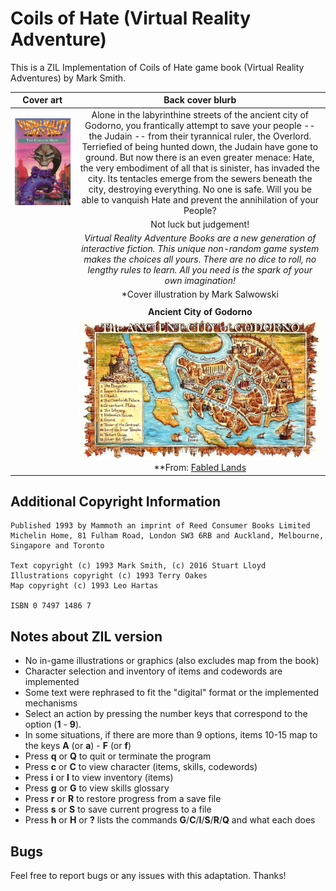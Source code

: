 # Coils of Hate (Virtual Reality Adventure)

This is a ZIL Implementation of Coils of Hate game book (Virtual Reality Adventures) by Mark Smith.

| **Cover art** | **Back cover blurb**|
|:-:|:-:|
|![Cover Art](/images/coils-of-hate.jpg)|Alone in the labyrinthine streets of the ancient city of Godorno, you frantically attempt to save your people -- the Judain -- from their tyrannical ruler, the Overlord. Terriefied of being hunted down, the Judain have gone to ground. But now there is an even greater menace: Hate, the very embodiment of all that is sinister, has invaded the city. Its tentacles emerge from the sewers beneath the city, destroying everything. No one is safe. Will you be able to vanquish Hate and prevent the annihilation of your People?|
| |Not luck but judgement!|
| |*Virtual Reality Adventure Books are a new generation of interactive fiction. This unique non-random game system makes the choices all yours. There are no dice to roll, no lengthy rules to learn. All you need is the spark of your own imagination!*|
| |*Cover illustration by Mark Salwowski|
| | |
| |**Ancient City of Godorno**|
| |![Map](/images/ancient-city-of-godorno.jpg)<br>**From: [Fabled Lands](http://fabledlands.blogspot.com/2014/03/sermons-in-stones.html)|

## Additional Copyright Information

```
Published 1993 by Mammoth an imprint of Reed Consumer Books Limited
Michelin Home, 81 Fulham Road, London SW3 6RB and Auckland, Melbourne, Singapore and Toronto

Text copyright (c) 1993 Mark Smith, (c) 2016 Stuart Lloyd
Illustrations copyright (c) 1993 Terry Oakes
Map copyright (c) 1993 Leo Hartas

ISBN 0 7497 1486 7
```

## Notes about ZIL version

- No in-game illustrations or graphics (also excludes map from the book)
- Character selection and inventory of items and codewords are implemented
- Some text were rephrased to fit the "digital" format or the implemented mechanisms
- Select an action by pressing the number keys that correspond to the option (**1** - **9**).
- In some situations, if there are more than 9 options, items 10-15 map to the keys **A** (or **a**) - **F** (or **f**)
- Press **q** or **Q** to quit or terminate the program
- Press **c** or **C** to view character (items, skills, codewords)
- Press **i** or **I** to view inventory (items)
- Press **g** or **G** to view skills glossary
- Press **r** or **R** to restore progress from a save file
- Press **s** or **S** to save current progress to a file
- Press **h** or **H** or **?** lists the commands **G**/**C**/**I**/**S**/**R**/**Q** and what each does

## Bugs

Feel free to report bugs or any issues with this adaptation. Thanks!
